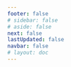 ```yaml
---
footer: false
# sidebar: false
# aside: false
next: false
lastUpdated: false
navbar: false
# layout: doc
---
```


<script setup>
const chatPrompts = [
  { id: "1", text: "Expo City Dubai", category: "attractions" },
  { id: "2", text: "Билеты в Dubai Frame", category: "attractions" },
  { id: "3", text: "Билеты в Burj Khalifa", category: "attractions" },
  { id: "4", text: "Museum of the Future", category: "attractions" },
  { id: "5", text: "Abu Dhabi Louvre", category: "attractions" },
  { id: "6", text: "Ferrari World Abu Dhabi", category: "attractions" },
  { id: "7", text: "Рестораны Dubai Mall", category: "food" },
  { id: "8", text: "Лучшая арабская кухня в Дубае", category: "food" },
  { id: "9", text: "Рестораны со звездой Мишлен в Дубае", category: "food" },
  { id: "10", text: "Уличная еда в Шардже", category: "food" },
  { id: "11", text: "Аренда на Palm Jumeirah", category: "housing" },
  { id: "12", text: "Апартаменты в Dubai Marina", category: "housing" },
  { id: "13", text: "Доступное жилье в Абу-Даби", category: "housing" },
  { id: "14", text: "Законы об аренде в ОАЭ", category: "housing" },
  { id: "15", text: "Карта метро Дубая", category: "transportation" },
  { id: "16", text: "Тарифы такси в Абу-Даби", category: "transportation" },
  { id: "17", text: "Водительские права в ОАЭ", category: "transportation" },
  { id: "18", text: "Сервисы Dubai RTA", category: "transportation" },
  { id: "19", text: "Шоппинг в Dubai Mall", category: "shopping" },
  { id: "20", text: "Global Village Dubai", category: "shopping" },
  { id: "21", text: "Золотой рынок Дубая", category: "shopping" },
  { id: "22", text: "Акции в Mall of Emirates", category: "shopping" },
  { id: "23", text: "Открытие бизнеса в ОАЭ", category: "business" },
  { id: "24", text: "Свободные зоны Дубая", category: "business" },
  { id: "25", text: "Регистрация компании в ОАЭ", category: "business" },
  { id: "26", text: "Фриланс виза в ОАЭ", category: "business" },
  { id: "27", text: "Визовые требования ОАЭ", category: "travel" },
  { id: "28", text: "Туристические достопримечательности Дубая", category: "travel" },
  { id: "29", text: "Оформление туристической визы в ОАЭ", category: "travel" },
  { id: "30", text: "Достопримечательности Абу-Даби", category: "travel" },
  { id: "31", text: "Сафари в пустыне Дубая", category: "travel" },
  { id: "32", text: "Работа для экспатов в Дубае", category: "jobs" },
  { id: "33", text: "Процесс получения разрешения на работу в ОАЭ", category: "jobs" },
  { id: "34", text: "Удаленная работа в ОАЭ", category: "jobs" },
  { id: "35", text: "Обзор зарплат в ОАЭ", category: "jobs" },
  { id: "36", text: "Прогноз погоды в ОАЭ", category: "events" },
  { id: "37", text: "Предстоящие мероприятия в Дубае", category: "events" },
  { id: "38", text: "Празднование национального дня ОАЭ", category: "events" },
  { id: "39", text: "Торговый фестиваль в Дубае", category: "events" },
  { id: "40", text: "Продление Emirates ID", category: "services" },
  { id: "41", text: "Банковские услуги в ОАЭ", category: "services" },
  { id: "42", text: "Оплата счетов DEWA", category: "services" },
  { id: "43", text: "Обновление пакета Etisalat", category: "services" },
  { id: "44", text: "Лучшие школы в Дубае", category: "education" },
  { id: "45", text: "Поступление в университеты ОАЭ", category: "education" },
  { id: "46", text: "Рейтинги школ KHDA", category: "education" },
  { id: "47", text: "Медицинская страховка в ОАЭ", category: "healthcare" },
  { id: "48", text: "Лучшие больницы в Дубае", category: "healthcare" },
  { id: "49", text: "Медицинский осмотр в ОАЭ", category: "healthcare" },
  { id: "50", text: "Сервисы DHA", category: "healthcare" }
]
</script>

<AIChat :prompts="chatPrompts" />